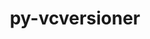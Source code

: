 ---
title: "py-vcversioner"
layout: cache
categories: [package, v0.18.0]
meta: {"versions": ["2.16.0.0"], "compilers": ["gcc@=7.5.0"], "oss": ["ubuntu18.04"], "platforms": ["linux"], "targets": ["x86_64"], "stacks": ["e4s", "root"], "num_specs": 1, "num_specs_by_stack": {"e4s": 1, "root": 1}}
spec_details: [{"hash": "r3tfof5iftr2zz3e4aus5yrkyfsxwwlg", "compiler": "gcc@=7.5.0", "versions": ["2.16.0.0"], "os": "ubuntu18.04", "platform": "linux", "target": "x86_64", "variants": [], "stacks": ["e4s", "root"], "size": "-", "tarball": "https://binaries.spack.io/releases/v0.18.0/build_cache/linux-ubuntu18.04-x86_64/gcc-7.5.0/py-vcversioner-2.16.0.0/linux-ubuntu18.04-x86_64-gcc-7.5.0-py-vcversioner-2.16.0.0-r3tfof5iftr2zz3e4aus5yrkyfsxwwlg.spack"}]
---